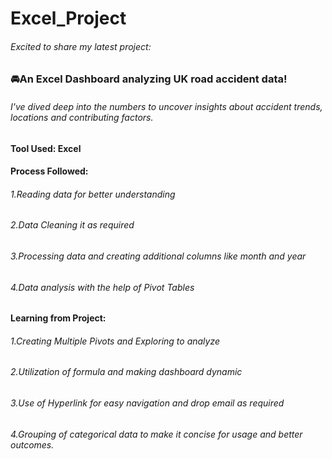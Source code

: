 # Excel_Project

###### Excited to share my latest project: 
### 🚘An Excel Dashboard analyzing UK road accident data!

###### I've dived deep into the numbers to uncover insights about accident trends, locations and contributing factors. 

#### Tool Used: Excel

#### Process Followed:
###### 1.Reading data for better understanding
###### 2.Data Cleaning it as required
###### 3.Processing data and creating additional columns like month and year
###### 4.Data analysis with the help of Pivot Tables

#### Learning from Project:
###### 1.Creating Multiple Pivots and Exploring to analyze
###### 2.Utilization of formula and making dashboard dynamic 
###### 3.Use of Hyperlink for easy navigation and drop email as required
###### 4.Grouping of categorical data to make it concise for usage and better outcomes.



